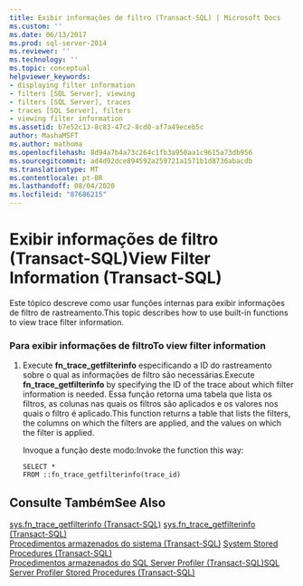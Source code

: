 ```yaml
---
title: Exibir informações de filtro (Transact-SQL) | Microsoft Docs
ms.custom: ''
ms.date: 06/13/2017
ms.prod: sql-server-2014
ms.reviewer: ''
ms.technology: ''
ms.topic: conceptual
helpviewer_keywords:
- displaying filter information
- filters [SQL Server], viewing
- filters [SQL Server], traces
- traces [SQL Server], filters
- viewing filter information
ms.assetid: b7e52c13-8c83-47c2-8cd0-af7a49eceb5c
author: MashaMSFT
ms.author: mathoma
ms.openlocfilehash: 8d94a7b4a73c264c1fb3a950aa1c9615a73db956
ms.sourcegitcommit: ad4d92dce894592a259721a1571b1d8736abacdb
ms.translationtype: MT
ms.contentlocale: pt-BR
ms.lasthandoff: 08/04/2020
ms.locfileid: "87686215"
---
```

# <a name="view-filter-information-transact-sql"></a><span data-ttu-id="0d71a-102">Exibir informações de filtro (Transact-SQL)</span><span class="sxs-lookup"><span data-stu-id="0d71a-102">View Filter Information (Transact-SQL)</span></span>
  <span data-ttu-id="0d71a-103">Este tópico descreve como usar funções internas para exibir informações de filtro de rastreamento.</span><span class="sxs-lookup"><span data-stu-id="0d71a-103">This topic describes how to use built-in functions to view trace filter information.</span></span>  
  
### <a name="to-view-filter-information"></a><span data-ttu-id="0d71a-104">Para exibir informações de filtro</span><span class="sxs-lookup"><span data-stu-id="0d71a-104">To view filter information</span></span>  
  
1.  <span data-ttu-id="0d71a-105">Execute **fn_trace_getfilterinfo** especificando a ID do rastreamento sobre o qual as informações de filtro são necessárias.</span><span class="sxs-lookup"><span data-stu-id="0d71a-105">Execute **fn_trace_getfilterinfo** by specifying the ID of the trace about which filter information is needed.</span></span> <span data-ttu-id="0d71a-106">Essa função retorna uma tabela que lista os filtros, as colunas nas quais os filtros são aplicados e os valores nos quais o filtro é aplicado.</span><span class="sxs-lookup"><span data-stu-id="0d71a-106">This function returns a table that lists the filters, the columns on which the filters are applied, and the values on which the filter is applied.</span></span>  
  
     <span data-ttu-id="0d71a-107">Invoque a função deste modo:</span><span class="sxs-lookup"><span data-stu-id="0d71a-107">Invoke the function this way:</span></span>  
  
    ```  
    SELECT *  
    FROM ::fn_trace_getfilterinfo(trace_id)  
    ```  
  
## <a name="see-also"></a><span data-ttu-id="0d71a-108">Consulte Também</span><span class="sxs-lookup"><span data-stu-id="0d71a-108">See Also</span></span>  
 <span data-ttu-id="0d71a-109">[sys.fn_trace_getfilterinfo &#40;Transact-SQL&#41;](/sql/relational-databases/system-functions/sys-fn-trace-getfilterinfo-transact-sql) </span><span class="sxs-lookup"><span data-stu-id="0d71a-109">[sys.fn_trace_getfilterinfo &#40;Transact-SQL&#41;](/sql/relational-databases/system-functions/sys-fn-trace-getfilterinfo-transact-sql) </span></span>  
 <span data-ttu-id="0d71a-110">[Procedimentos armazenados do sistema &#40;Transact-SQL&#41;](/sql/relational-databases/system-stored-procedures/system-stored-procedures-transact-sql) </span><span class="sxs-lookup"><span data-stu-id="0d71a-110">[System Stored Procedures &#40;Transact-SQL&#41;](/sql/relational-databases/system-stored-procedures/system-stored-procedures-transact-sql) </span></span>  
 [<span data-ttu-id="0d71a-111">Procedimentos armazenados do SQL Server Profiler &#40;Transact-SQL&#41;</span><span class="sxs-lookup"><span data-stu-id="0d71a-111">SQL Server Profiler Stored Procedures &#40;Transact-SQL&#41;</span></span>](/sql/relational-databases/system-stored-procedures/sql-server-profiler-stored-procedures-transact-sql)  
  
  
